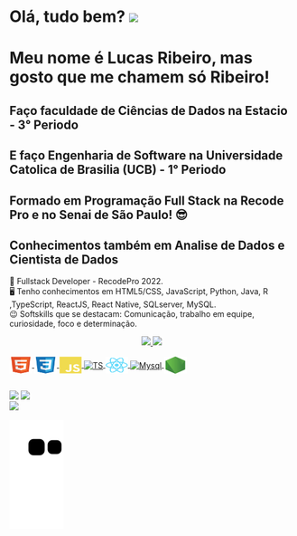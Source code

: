 <h1 align="left"> Olá, tudo bem? <img src="https://raw.githubusercontent.com/kaueMarques/kaueMarques/master/hi.gif" width="30px"></h1>
<h1> Meu nome é Lucas Ribeiro, mas gosto que me chamem só Ribeiro!</h1>
<h2> Faço faculdade de Ciências de Dados na Estacio - 3° Periodo</h2>
<h2> E faço Engenharia de Software na Universidade Catolica de Brasilia (UCB) - 1° Periodo</h2>
<h2> Formado em Programação Full Stack na Recode Pro e no Senai de São Paulo! 😎</h2>
<h2>Conhecimentos também em Analise de Dados e Cientista de Dados</h2>

📗 Fullstack Developer - RecodePro 2022.<br>
🖥️ Tenho conhecimentos em HTML5/CSS, JavaScript, Python, Java, R ,TypeScript, ReactJS, React Native, SQLserver, MySQL.<br>
:wink: Softskills que se destacam: Comunicação, trabalho em equipe, curiosidade, foco e determinação.<br>




<div align="center"> 
<a href= "">
 <img height="180em" src="https://github-readme-stats.vercel.app/api?username=lucasribeiro&show_icons=true&theme=dark&include_all_commits=true&count_private=true"/>
 <img height="180em" src="https://github-readme-stats.vercel.app/api/top-langs/?username=lucasribeiro&layout=compact&langs_count=7&theme=dark"/>
</div>

<div style="display: inline_block"><br>
 <img align="center" alt="HTML" height="30" width="40" src="https://raw.githubusercontent.com/devicons/devicon/master/icons/html5/html5-original.svg">       
  <img align="center" alt="Rafa-CSS" height="30" width="40" src="https://raw.githubusercontent.com/devicons/devicon/master/icons/css3/css3-original.svg">
  <img align="center" alt="Js" height="30" width="40" src="https://raw.githubusercontent.com/devicons/devicon/master/icons/javascript/javascript-plain.svg">   
  <img align="center" alt="TS" height="30" width="40" src="https://cdn.jsdelivr.net/gh/devicons/devicon/icons/typescript/typescript-original.svg" />
  <img align="center" alt="React" height="30" width="40" src="https://raw.githubusercontent.com/devicons/devicon/master/icons/react/react-original.svg">
  <img align="center" alt="Mysql" height="30" width="40" src="https://cdn.jsdelivr.net/gh/devicons/devicon/icons/mysql/mysql-original-wordmark.svg" />
  <img align="center" alt="And-Js" height="30" width="40" src="https://raw.githubusercontent.com/devicons/devicon/master/icons/nodejs/nodejs-original.svg">
</div>
  
  ##
 
<div> 

  <a href = "lucasrgsilva99@gmail.com"><img src="https://img.shields.io/badge/-Gmail-%23333?style=for-the-badge&logo=gmail&logoColor=white" target="_blank"></a>
  <a href="https://www.linkedin.com/in/lucasrgs" target="_blank"><img src="https://img.shields.io/badge/-LinkedIn-%230077B5?style=for-the-badge&logo=linkedin&logoColor=white" target="_blank"></a>    
 <a href="https://beacons.ai/lucas_ribeiro" target="_blank"><img src="https://img.shields.io/badge/website-000000?style=for-the-badge&logo=About.me&logoColor=white" target="_blank"></a> 
 
  ![Snake animation](https://github.com/rafaballerini/rafaballerini/blob/output/github-contribution-grid-snake.svg)
 
</div>

